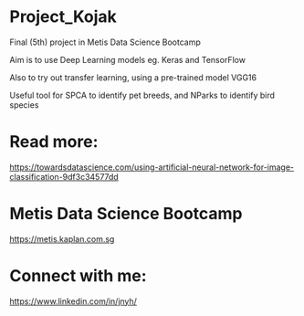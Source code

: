 # Project_Kojak
Final (5th) project in Metis Data Science Bootcamp

Aim is to use Deep Learning models eg. Keras and TensorFlow

Also to try out transfer learning, using a pre-trained model VGG16

Useful tool for SPCA to identify pet breeds, and NParks to identify bird species


# Read more:
https://towardsdatascience.com/using-artificial-neural-network-for-image-classification-9df3c34577dd

# Metis Data Science Bootcamp
https://metis.kaplan.com.sg

# Connect with me:
https://www.linkedin.com/in/jnyh/
